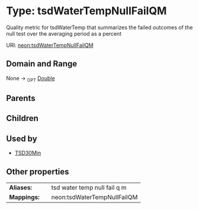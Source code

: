 
# Type: tsdWaterTempNullFailQM


Quality metric for tsdWaterTemp that summarizes the failed outcomes of the null test over the averaging period as a percent

URI: [neon:tsdWaterTempNullFailQM](https://data.neonscience.org/tsdWaterTempNullFailQM)


## Domain and Range

None ->  <sub>OPT</sub> [Double](types/Double.md)

## Parents


## Children


## Used by

 * [TSD30Min](TSD30Min.md)

## Other properties

|  |  |  |
| --- | --- | --- |
| **Aliases:** | | tsd water temp null fail q m |
| **Mappings:** | | neon:tsdWaterTempNullFailQM |

